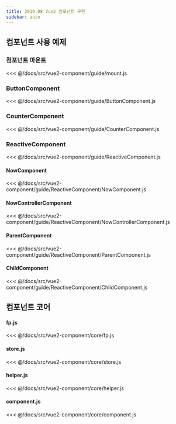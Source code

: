 ```yaml
---
title: 2019.08 Vue2 컴포넌트 구현
sidebar: auto
---
```

## 컴포넌트 사용 예제
### 컴포넌트 마운트
<<< @/docs/src/vue2-component/guide/mount.js

### ButtonComponent
<<< @/docs/src/vue2-component/guide/ButtonComponent.js

### CounterComponent
<<< @/docs/src/vue2-component/guide/CounterComponent.js

### ReactiveComponent
<<< @/docs/src/vue2-component/guide/ReactiveComponent.js

#### NowComponent
<<< @/docs/src/vue2-component/guide/ReactiveComponent/NowComponent.js
#### NowControllerComponent
<<< @/docs/src/vue2-component/guide/ReactiveComponent/NowControllerComponent.js
#### ParentComponent
<<< @/docs/src/vue2-component/guide/ReactiveComponent/ParentComponent.js
#### ChildComponent
<<< @/docs/src/vue2-component/guide/ReactiveComponent/ChildComponent.js

## 컴포넌트 코어
#### fp.js
<<< @/docs/src/vue2-component/core/fp.js
#### store.js
<<< @/docs/src/vue2-component/core/store.js
#### helper.js
<<< @/docs/src/vue2-component/core/helper.js
#### component.js
<<< @/docs/src/vue2-component/core/component.js

